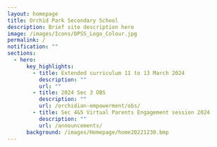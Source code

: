 ```yaml
---
layout: homepage
title: Orchid Park Secondary School
description: Brief site description here
image: /images/Icons/OPSS_Logo_Colour.jpg
permalink: /
notification: ""
sections:
  - hero:
      key_highlights:
        - title: Extended curriculum 11 to 13 March 2024
          description: ""
          url: ""
        - title: 2024 Sec 3 OBS
          description: ""
          url: /orchidian-empowerment/obs/
        - title: Sec 4&5 Virtual Parents Engagement session 2024
          description: ""
          url: /announcements/
      background: /images/Homepage/home20221230.bmp
---
```

